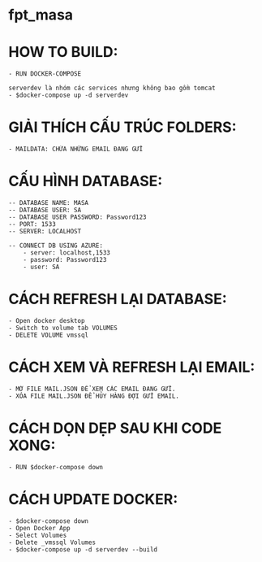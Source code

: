 # fpt_masa

# HOW TO BUILD:
	- RUN DOCKER-COMPOSE

	serverdev là nhóm các services nhưng không bao gồm tomcat
	- $docker-compose up -d serverdev

# GIẢI THÍCH CẤU TRÚC FOLDERS:
	- MAILDATA: CHỨA NHỮNG EMAIL ĐANG GỬI

# CẤU HÌNH DATABASE:

	-- DATABASE NAME: MASA
	-- DATABASE USER: SA
	-- DATABASE USER PASSWORD: Password123
	-- PORT: 1533
	-- SERVER: LOCALHOST

	-- CONNECT DB USING AZURE:
		- server: localhost,1533
		- password: Password123
		- user: SA

# CÁCH REFRESH LẠI DATABASE:
	- Open docker desktop
	- Switch to volume tab VOLUMES
	- DELETE VOLUME vmssql

# CÁCH XEM VÀ REFRESH LẠI EMAIL:
	- MỞ FILE MAIL.JSON ĐỂ XEM CÁC EMAIL ĐANG GỬI.
	- XÓA FILE MAIL.JSON ĐỂ HỦY HÀNG ĐỢI GỬI EMAIL.

# CÁCH DỌN DẸP SAU KHI CODE XONG:
	- RUN $docker-compose down
	
# CÁCH UPDATE DOCKER:
	- $docker-compose down
	- Open Docker App
	- Select Volumes
	- Delete _vmssql Volumes
	- $docker-compose up -d serverdev --build
